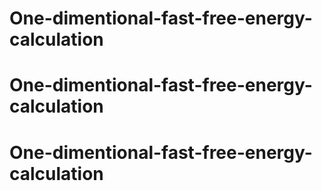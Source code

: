 # One-dimentional-fast-free-energy-calculation
# One-dimentional-fast-free-energy-calculation
# One-dimentional-fast-free-energy-calculation

